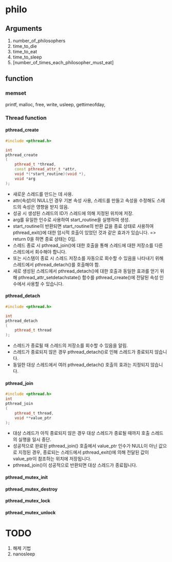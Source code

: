 # philo

## Arguments 
1. number_of_philosophers
2. time_to_die
3. time_to_eat
4. time_to_sleep
5. [number_of_times_each_philosopher_must_eat]


## function
### memset


printf, malloc, free, write, usleep, gettimeofday, 


### Thread function
#### pthread_create
```cpp
#include <pthread.h>

int
pthread_create
(
	pthread_t *thread, 
	const pthread_attr_t *attr,
	void *(*start_routine)(void *), 
	void *arg
);
```
- 새로운 스레드를 만드는 데 사용.
- attr(속성)이 NULL인 경우 기본 속성 사용, 스레드를 만들고 속성을 수정해도 스레드의 속성은 영향을 받지 않음.
- 성공 시 생성된 스레드의 ID가 스레드에 의해 지정된 위치에 저장.
- arg를 유일한 인수로 사용하여 start_routine을 실행하여 생성.
- start_routine이 반환되면 start_routine의 반환 값을 종료 상태로 사용하여 pthread_exit()에 대한 암시적 호출이 있었던 것과 같은 효과가 있습니다.
=> return 0을 하면 종료 상태는 0임.
- 스레드 종료 시 pthread_join()에 대한 호출을 통해 스레드에 대한 저장소를 다른 스레드에서 회수해야 합니다. 
- 또는 시스템이 종료 시 스레드 저장소를 자동으로 회수할 수 있음을 나타내기 위해 스레드에서 pthread_detach()를 호출해야 함.
- 새로 생성된 스레드에서 pthread_detach()에 대한 호출과 동일한 효과를 얻기 위해 pthread_attr_setdetachstate() 함수를 pthread_create()에 전달된 속성 인수에서 사용할 수 있습니다.

#### pthread_detach
```cpp
#include <pthread.h>

int
pthread_detach
(
	pthread_t thread
);
```
- 스레드가 종료될 때 스레드의 저장소를 회수할 수 있음을 알림.
- 스레드가 종료되지 않은 경우 pthread_detach()로 인해 스레드가 종료되지 않습니다.
- 동일한 대상 스레드에서 여러 pthread_detach() 호출의 효과는 지정되지 않습니다.

#### pthread_join
```cpp
#include <pthread.h>
int
pthread_join
(
	pthread_t thread, 
	void **value_ptr
);
```

- 대상 스레드가 아직 종료되지 않은 경우 대상 스레드가 종료될 때까지 호출 스레드의 실행을 일시 중단.
- 성공적으로 완료된 pthread_join() 호출에서 value_ptr 인수가 NULL이 아닌 값으로 지정된 경우, 종료되는 스레드에서 pthread_exit()에 의해 전달된 값이 value_ptr이 참조하는 위치에 저장됩니다.
- pthread_join()이 성공적으로 반환되면 대상 스레드가 종료됩니다.

#### pthread_mutex_init
#### pthread_mutex_destroy
#### pthread_mutex_lock
#### pthread_mutex_unlock

# TODO
1. 해제 기법
2. nanosleep 